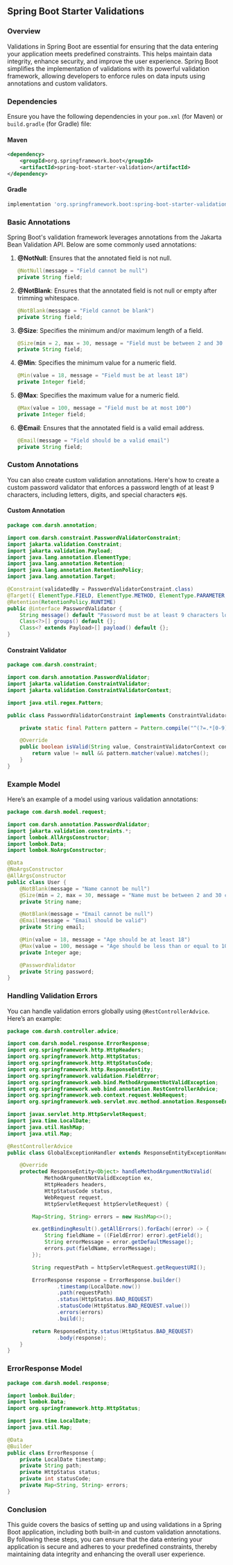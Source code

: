 ## Spring Boot Starter Validations

### Overview

Validations in Spring Boot are essential for ensuring that the data entering your application meets predefined constraints. This helps maintain data integrity, enhance security, and improve the user experience. Spring Boot simplifies the implementation of validations with its powerful validation framework, allowing developers to enforce rules on data inputs using annotations and custom validators.

### Dependencies

Ensure you have the following dependencies in your `pom.xml` (for Maven) or `build.gradle` (for Gradle) file:

#### Maven

```xml
<dependency>
    <groupId>org.springframework.boot</groupId>
    <artifactId>spring-boot-starter-validation</artifactId>
</dependency>
```

#### Gradle

```groovy
implementation 'org.springframework.boot:spring-boot-starter-validation'
```

### Basic Annotations

Spring Boot's validation framework leverages annotations from the Jakarta Bean Validation API. Below are some commonly used annotations:

1. **@NotNull**: Ensures that the annotated field is not null.
   ```java
   @NotNull(message = "Field cannot be null")
   private String field;
   ```

2. **@NotBlank**: Ensures that the annotated field is not null or empty after trimming whitespace.
   ```java
   @NotBlank(message = "Field cannot be blank")
   private String field;
   ```

3. **@Size**: Specifies the minimum and/or maximum length of a field.
   ```java
   @Size(min = 2, max = 30, message = "Field must be between 2 and 30 characters")
   private String field;
   ```

4. **@Min**: Specifies the minimum value for a numeric field.
   ```java
   @Min(value = 18, message = "Field must be at least 18")
   private Integer field;
   ```

5. **@Max**: Specifies the maximum value for a numeric field.
   ```java
   @Max(value = 100, message = "Field must be at most 100")
   private Integer field;
   ```

6. **@Email**: Ensures that the annotated field is a valid email address.
   ```java
   @Email(message = "Field should be a valid email")
   private String field;
   ```

### Custom Annotations

You can also create custom validation annotations. Here's how to create a custom password validator that enforces a password length of at least 9 characters, including letters, digits, and special characters `#@$`.

#### Custom Annotation

```java
package com.darsh.annotation;

import com.darsh.constraint.PasswordValidatorConstraint;
import jakarta.validation.Constraint;
import jakarta.validation.Payload;
import java.lang.annotation.ElementType;
import java.lang.annotation.Retention;
import java.lang.annotation.RetentionPolicy;
import java.lang.annotation.Target;

@Constraint(validatedBy = PasswordValidatorConstraint.class)
@Target({ ElementType.FIELD, ElementType.METHOD, ElementType.PARAMETER, ElementType.ANNOTATION_TYPE })
@Retention(RetentionPolicy.RUNTIME)
public @interface PasswordValidator {
    String message() default "Password must be at least 9 characters long, and include letters, digits, and special characters #@$";
    Class<?>[] groups() default {};
    Class<? extends Payload>[] payload() default {};
}
```

#### Constraint Validator

```java
package com.darsh.constraint;

import com.darsh.annotation.PasswordValidator;
import jakarta.validation.ConstraintValidator;
import jakarta.validation.ConstraintValidatorContext;

import java.util.regex.Pattern;

public class PasswordValidatorConstraint implements ConstraintValidator<PasswordValidator, String> {

    private static final Pattern pattern = Pattern.compile("^(?=.*[0-9])(?=.*[a-zA-Z])(?=.*[#@$]).{9,}$");

    @Override
    public boolean isValid(String value, ConstraintValidatorContext context) {
        return value != null && pattern.matcher(value).matches();
    }
}
```

### Example Model

Here’s an example of a model using various validation annotations:

```java
package com.darsh.model.request;

import com.darsh.annotation.PasswordValidator;
import jakarta.validation.constraints.*;
import lombok.AllArgsConstructor;
import lombok.Data;
import lombok.NoArgsConstructor;

@Data
@NoArgsConstructor
@AllArgsConstructor
public class User {
    @NotBlank(message = "Name cannot be null")
    @Size(min = 2, max = 30, message = "Name must be between 2 and 30 characters")
    private String name;

    @NotBlank(message = "Email cannot be null")
    @Email(message = "Email should be valid")
    private String email;

    @Min(value = 18, message = "Age should be at least 18")
    @Max(value = 100, message = "Age should be less than or equal to 100")
    private Integer age;

    @PasswordValidator
    private String password;
}
```

### Handling Validation Errors

You can handle validation errors globally using `@RestControllerAdvice`. Here’s an example:

```java
package com.darsh.controller.advice;

import com.darsh.model.response.ErrorResponse;
import org.springframework.http.HttpHeaders;
import org.springframework.http.HttpStatus;
import org.springframework.http.HttpStatusCode;
import org.springframework.http.ResponseEntity;
import org.springframework.validation.FieldError;
import org.springframework.web.bind.MethodArgumentNotValidException;
import org.springframework.web.bind.annotation.RestControllerAdvice;
import org.springframework.web.context.request.WebRequest;
import org.springframework.web.servlet.mvc.method.annotation.ResponseEntityExceptionHandler;

import javax.servlet.http.HttpServletRequest;
import java.time.LocalDate;
import java.util.HashMap;
import java.util.Map;

@RestControllerAdvice
public class GlobalExceptionHandler extends ResponseEntityExceptionHandler {

    @Override
    protected ResponseEntity<Object> handleMethodArgumentNotValid(
            MethodArgumentNotValidException ex,
            HttpHeaders headers,
            HttpStatusCode status,
            WebRequest request,
            HttpServletRequest httpServletRequest) {

        Map<String, String> errors = new HashMap<>();

        ex.getBindingResult().getAllErrors().forEach((error) -> {
            String fieldName = ((FieldError) error).getField();
            String errorMessage = error.getDefaultMessage();
            errors.put(fieldName, errorMessage);
        });

        String requestPath = httpServletRequest.getRequestURI();

        ErrorResponse response = ErrorResponse.builder()
                .timestamp(LocalDate.now())
                .path(requestPath)
                .status(HttpStatus.BAD_REQUEST)
                .statusCode(HttpStatus.BAD_REQUEST.value())
                .errors(errors)
                .build();

        return ResponseEntity.status(HttpStatus.BAD_REQUEST)
                .body(response);
    }
}
```

### ErrorResponse Model

```java
package com.darsh.model.response;

import lombok.Builder;
import lombok.Data;
import org.springframework.http.HttpStatus;

import java.time.LocalDate;
import java.util.Map;

@Data
@Builder
public class ErrorResponse {
    private LocalDate timestamp;
    private String path;
    private HttpStatus status;
    private int statusCode;
    private Map<String, String> errors;
}
```

### Conclusion

This guide covers the basics of setting up and using validations in a Spring Boot application, including both built-in and custom validation annotations. By following these steps, you can ensure that the data entering your application is secure and adheres to your predefined constraints, thereby maintaining data integrity and enhancing the overall user experience.